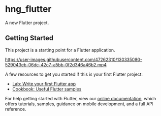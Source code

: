 # hng_flutter

A new Flutter project.

## Getting Started

This project is a starting point for a Flutter application.


https://user-images.githubusercontent.com/47262310/130335080-529043eb-06dc-42c7-a5bb-0f2d346a46b2.mp4




A few resources to get you started if this is your first Flutter project:

- [Lab: Write your first Flutter app](https://flutter.dev/docs/get-started/codelab)
- [Cookbook: Useful Flutter samples](https://flutter.dev/docs/cookbook)

For help getting started with Flutter, view our
[online documentation](https://flutter.dev/docs), which offers tutorials,
samples, guidance on mobile development, and a full API reference.
